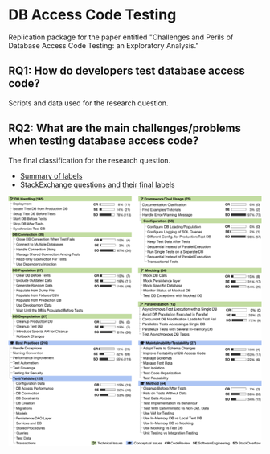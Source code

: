 # DB Access Code Testing

Replication package for the paper entitled "Challenges and Perils of Database Access Code Testing: an Exploratory Analysis."

## RQ1: How do developers test database access code?

Scripts and data used for the research question.

## RQ2: What are the main challenges/problems when testing database access code?

The final classification for the research question.

- [Summary of labels](rq2_problems/category_summary.csv)
- [StackExchange questions and their final labels](rq2_problems/question_categories.csv)

![Taxonomy](rq2_problems/taxonomy.png "Taxonomy")
